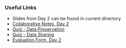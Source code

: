 ### Useful Links

- Slides from Day 2 can be found in current directory
- [Collaborative Notes, Day 2](https://docs.google.com/document/d/1biHblhJ4BJ0bTy76N5Un0BBr2PA-d1Yy8qAzg_yI-As/edit#)
- [Quiz - Data Preservation](https://docs.google.com/forms/d/e/1FAIpQLScj6mTaE08p6mOZMq8Hxofh-w9Y3dyb8I3BEaEoTUSmsspSgw/viewform)
- [Quiz - Data Sharing](https://docs.google.com/forms/d/e/1FAIpQLScj6mTaE08p6mOZMq8Hxofh-w9Y3dyb8I3BEaEoTUSmsspSgw/viewform)
- [Evaluation Form, Day 2](https://nettskjema.no/a/273426)
